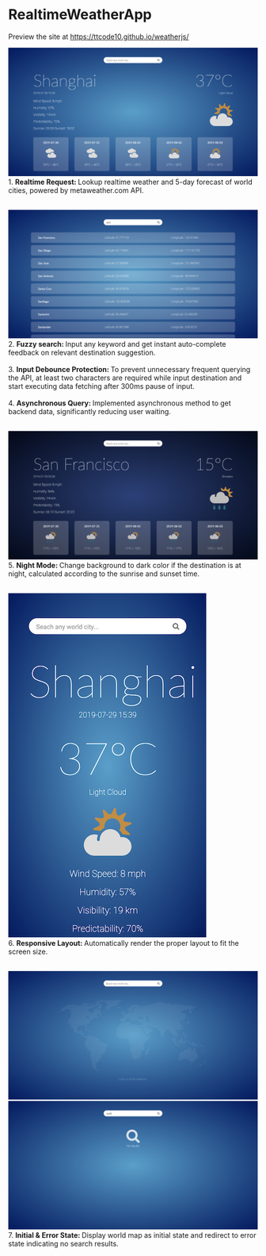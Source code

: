 # RealtimeWeatherApp
Preview the site at https://ttcode10.github.io/weatherjs/

![image](https://github.com/ttcode10/ttcode10.github.io/blob/master/readme-img/day-mode.png)
<br>1. <strong>Realtime Request: </strong>Lookup realtime weather and 5-day forecast of world cities, powered by metaweather.com API.<br><br>


![image](https://github.com/ttcode10/ttcode10.github.io/blob/master/readme-img/search-results.png)<br>
2. <strong>Fuzzy search: </strong>Input any keyword and get instant auto-complete feedback on relevant destination suggestion.
<br><br>3. <strong>Input Debounce Protection: </strong>To prevent unnecessary frequent querying the API, at least two characters are required while input destination and start executing data fetching after 300ms pause of input.
<br><br>4. <strong>Asynchronous Query: </strong>Implemented asynchronous method to get backend data, significantly reducing user waiting.<br><br>


![image](https://github.com/ttcode10/ttcode10.github.io/blob/master/readme-img/night-mode.png)<br>
5. <strong>Night Mode: </strong>Change background to dark color if the destination is at night, calculated according to the sunrise and sunset time.<br><br>


![image](https://github.com/ttcode10/ttcode10.github.io/blob/master/readme-img/responsive.png)<br>
6. <strong>Responsive Layout: </strong>Automatically render the proper layout to fit the screen size.<br><br>


![image](https://github.com/ttcode10/ttcode10.github.io/blob/master/readme-img/init.png)<br>
![image](https://github.com/ttcode10/ttcode10.github.io/blob/master/readme-img/no-results.png)<br>
7. <strong>Initial & Error State: </strong>Display world map as initial state and redirect to error state indicating no search results.
